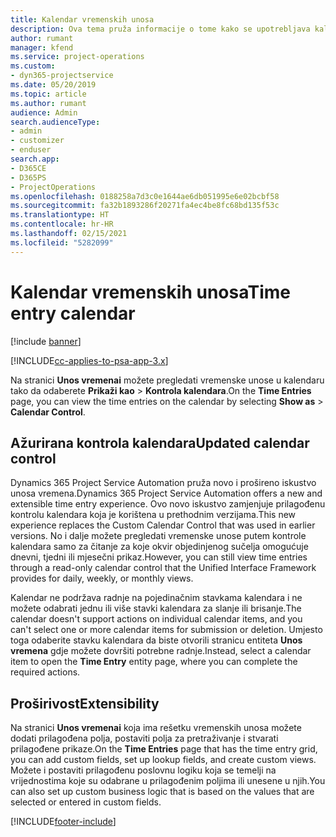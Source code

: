 ```yaml
---
title: Kalendar vremenskih unosa
description: Ova tema pruža informacije o tome kako se upotrebljava kalendar vremenskih unosa.
author: rumant
manager: kfend
ms.service: project-operations
ms.custom:
- dyn365-projectservice
ms.date: 05/20/2019
ms.topic: article
ms.author: rumant
audience: Admin
search.audienceType:
- admin
- customizer
- enduser
search.app:
- D365CE
- D365PS
- ProjectOperations
ms.openlocfilehash: 0188258a7d3c0e1644ae6db051995e6e02bcbf58
ms.sourcegitcommit: fa32b1893286f20271fa4ec4be8fc68bd135f53c
ms.translationtype: HT
ms.contentlocale: hr-HR
ms.lasthandoff: 02/15/2021
ms.locfileid: "5282099"
---
```

# <a name="time-entry-calendar"></a><span data-ttu-id="596bb-103">Kalendar vremenskih unosa</span><span class="sxs-lookup"><span data-stu-id="596bb-103">Time entry calendar</span></span>

[!include [banner](../includes/psa-now-project-operations.md)]

[!INCLUDE[cc-applies-to-psa-app-3.x](../includes/cc-applies-to-psa-app-3x.md)]

<span data-ttu-id="596bb-104">Na stranici **Unos vremenai** možete pregledati vremenske unose u kalendaru tako da odaberete **Prikaži kao** \> **Kontrola kalendara**.</span><span class="sxs-lookup"><span data-stu-id="596bb-104">On the **Time Entries** page, you can view the time entries on the calendar by selecting **Show as** \> **Calendar Control**.</span></span>

## <a name="updated-calendar-control"></a><span data-ttu-id="596bb-105">Ažurirana kontrola kalendara</span><span class="sxs-lookup"><span data-stu-id="596bb-105">Updated calendar control</span></span>

<span data-ttu-id="596bb-106">Dynamics 365 Project Service Automation pruža novo i prošireno iskustvo unosa vremena.</span><span class="sxs-lookup"><span data-stu-id="596bb-106">Dynamics 365 Project Service Automation offers a new and extensible time entry experience.</span></span> <span data-ttu-id="596bb-107">Ovo novo iskustvo zamjenjuje prilagođenu kontrolu kalendara koja je korištena u prethodnim verzijama.</span><span class="sxs-lookup"><span data-stu-id="596bb-107">This new experience replaces the Custom Calendar Control that was used in earlier versions.</span></span> <span data-ttu-id="596bb-108">No i dalje možete pregledati vremenske unose putem kontrole kalendara samo za čitanje za koje okvir objedinjenog sučelja omogućuje dnevni, tjedni ili mjesečni prikaz.</span><span class="sxs-lookup"><span data-stu-id="596bb-108">However, you can still view time entries through a read-only calendar control that the Unified Interface Framework provides for daily, weekly, or monthly views.</span></span>

<span data-ttu-id="596bb-109">Kalendar ne podržava radnje na pojedinačnim stavkama kalendara i ne možete odabrati jednu ili više stavki kalendara za slanje ili brisanje.</span><span class="sxs-lookup"><span data-stu-id="596bb-109">The calendar doesn't support actions on individual calendar items, and you can't select one or more calendar items for submission or deletion.</span></span> <span data-ttu-id="596bb-110">Umjesto toga odaberite stavku kalendara da biste otvorili stranicu entiteta **Unos vremena** gdje možete dovršiti potrebne radnje.</span><span class="sxs-lookup"><span data-stu-id="596bb-110">Instead, select a calendar item to open the **Time Entry** entity page, where you can complete the required actions.</span></span>

## <a name="extensibility"></a><span data-ttu-id="596bb-111">Proširivost</span><span class="sxs-lookup"><span data-stu-id="596bb-111">Extensibility</span></span>

<span data-ttu-id="596bb-112">Na stranici **Unos vremenai** koja ima rešetku vremenskih unosa možete dodati prilagođena polja, postaviti polja za pretraživanje i stvarati prilagođene prikaze.</span><span class="sxs-lookup"><span data-stu-id="596bb-112">On the **Time Entries** page that has the time entry grid, you can add custom fields, set up lookup fields, and create custom views.</span></span> <span data-ttu-id="596bb-113">Možete i postaviti prilagođenu poslovnu logiku koja se temelji na vrijednostima koje su odabrane u prilagođenim poljima ili unesene u njih.</span><span class="sxs-lookup"><span data-stu-id="596bb-113">You can also set up custom business logic that is based on the values that are selected or entered in custom fields.</span></span>


[!INCLUDE[footer-include](../includes/footer-banner.md)]